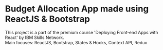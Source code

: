 # Budget Allocation App made using ReactJS & Bootstrap

This project is a part of the premium course 'Deploying Front-end Apps with React' by IBM Skills Network.<br/>
Main focuses: ReactJS, Bootstrap, States & Hooks, Context API, Redux
